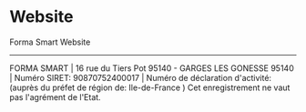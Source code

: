 # Website
Forma Smart Website
************************************************************************************
FORMA SMART | 16 rue du Tiers Pot 95140 - GARGES LES GONESSE 95140 | Numéro SIRET: 90870752400017 | Numéro de déclaration d'activité: (auprès du préfet de région de: Ile-de-France ) Cet enregistrement ne vaut pas l'agrément de l'Etat.
